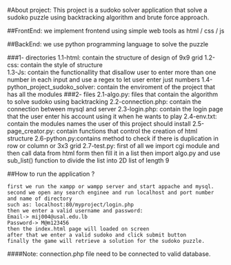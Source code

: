 #About project:
This project is a sudoko solver application that solve a sudoko puzzle using backtracking algorithm and brute force approach.

##FrontEnd:
we implement frontend using simple web tools as html / css / js

##BackEnd:
we use python programming language to solve the puzzle 

###1- directories
    1.1-html: contain the structure of design of 9x9 grid
    1.2-css: contain the style of structure       
    1.3-Js: contain the functionallity that disallow user to enter more than one number in each input and use a regex to let user enter just numbers
    1.4-python_project_sudoko_solver: contain the enviroment of the project that has all the modules 
###2- files
    2.1-algo.py: files that contain the algorithm to solve sudoko using backtracking
    2.2-connection.php: contain the connection between mysql and server
    2.3-login.php: contain the login page that the user enter his account using it when he wants to play
    2.4-env.txt: contain the modules names the user of this project should install 
    2.5-page_creator.py: contain functions that control the creation of html structure
    2.6-python.py:contains method to check if there is duplication in row or column or 3x3 grid
    2.7-test.py: first of all we import cgi module and then call data from html form then 
                fill it in a list then import algo.py and use sub_list() function 
                to divide the list into 2D list of length 9

##How to run the application ?

    first we run the xampp or wampp server and start appache and mysql.
    second we open any search enginee and run localhost and port number and name of directory 
    such as: localhost:80/myproject/login.php
    then we enter a valid username and password: 
    Email-> mij004@usal.edu.lb
    Password-> M@m123456
    then the index.html page will loaded on screen
    after that we enter a valid sudoko and click submit button
    finally the game will retrieve a solution for the sudoko puzzle.



####Note: connection.php file need to be connected to valid database.














